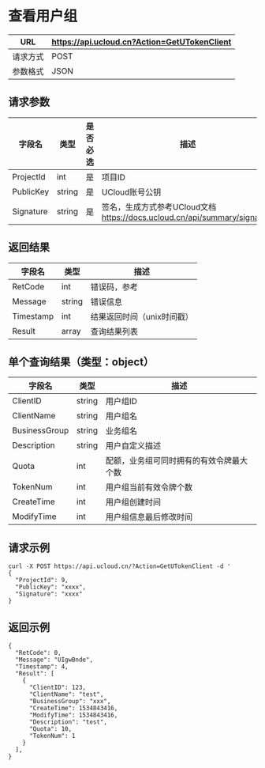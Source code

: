 # 查看用户组

| URL  | <https://api.ucloud.cn?Action=GetUTokenClient> |
| ---- | ---------------------------------------------- |
| 请求方式 | POST                                           |
| 参数格式 | JSON                                           |

## 请求参数

| 字段名       | 类型     | 是否必选 | 描述                                                               |
| --------- | ------ | ---- | ---------------------------------------------------------------- |
| ProjectId | int    | 是    | 项目ID                                                             |
| PublicKey | string | 是    | UCloud账号公钥                                                       |
| Signature | string | 是    | 签名，生成方式参考UCloud文档 <https://docs.ucloud.cn/api/summary/signature> |

## 返回结果

| 字段名       | 类型     | 描述                                                        |
| --------- | ------ | --------------------------------------------------------- |
| RetCode   | int    | 错误码，参考 [](utoken/developer/errorcode) |
| Message   | string | 错误信息                                                      |
| Timestamp | int    | 结果返回时间（unix时间戳）                                           |
| Result    | array  | 查询结果列表                                                    |

## 单个查询结果（类型：object）

| 字段名           | 类型     | 描述                   |
| ------------- | ------ | -------------------- |
| ClientID      | string | 用户组ID                |
| ClientName    | string | 用户组名                 |
| BusinessGroup | string | 业务组名                 |
| Description   | string | 用户自定义描述              |
| Quota         | int    | 配额，业务组可同时拥有的有效令牌最大个数 |
| TokenNum      | int    | 用户组当前有效令牌个数          |
| CreateTime    | int    | 用户组创建时间              |
| ModifyTime    | int    | 用户组信息最后修改时间          |

## 请求示例

``` 
curl -X POST https://api.ucloud.cn/?Action=GetUTokenClient -d '
{
  "ProjectId": 9,
  "PublicKey": "xxxx",
  "Signature": "xxxx"
}

```

## 返回示例

    {
      "RetCode": 0,
      "Message": "UIgwBnde",
      "Timestamp": 4,
      "Result": [
        {
          "ClientID": 123,
          "ClientName": "test",
          "BusinessGroup": "xxx",
          "CreateTime": 1534843416,
          "ModifyTime": 1534843416,
          "Description": "test",
          "Quota": 10,
          "TokenNum": 1
        }
      ],
    }
